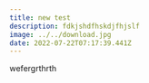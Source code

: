 ```yaml
---
title: new test
description: fdkjshdfhskdjfhjslf
image: ../../download.jpg
date: 2022-07-22T07:17:39.441Z
---
```

wefergrthrth